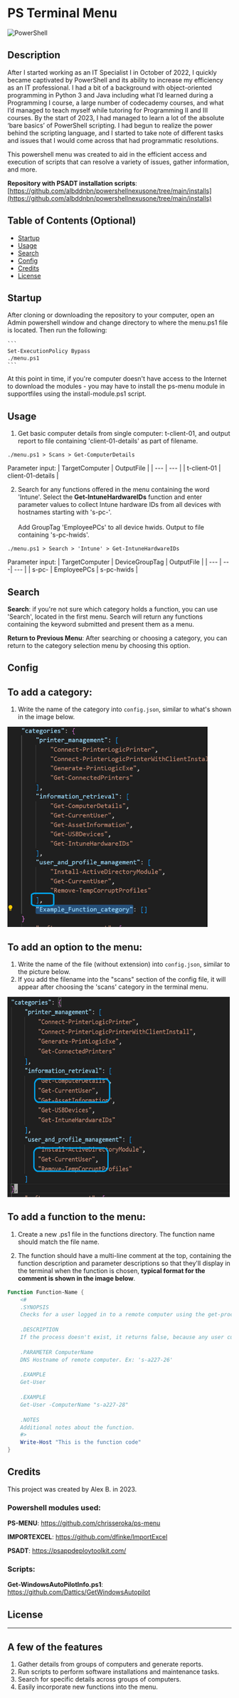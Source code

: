 # PS Terminal Menu

![PowerShell](https://img.shields.io/badge/PowerShell-%235391FE.svg?style=for-the-badge&logo=powershell&logoColor=white)

## Description

After I started working as an IT Specialist I in October of 2022, I quickly became captivated by PowerShell and its ability to increase my efficiency as an IT professional. I had a bit of a background with object-oriented programming in Python 3 and Java including what I’d learned during a Programming I course, a large number of codecademy courses, and what I’d managed to teach myself while tutoring for Programming II and III courses.
By the start of 2023, I had managed to learn a lot of the absolute ‘bare basics’ of PowerShell scripting. I had begun to realize the power behind the scripting language, and I started to take note of different tasks and issues that I would come across that had programmatic resolutions.

This powershell menu was created to aid in the efficient access and execution of scripts that can resolve a variety of issues, gather information, and more.

**Repository with PSADT installation scripts**: [https://github.com/albddnbn/powershellnexusone/tree/main/installs](https://github.com/albddnbn/powershellnexusone/tree/main/installs)

## Table of Contents (Optional)

- [Startup](#startup)
- [Usage](#usage)
- [Search](#search)
- [Config](#config)
- [Credits](#credits)
- [License](#license)

## Startup

After cloning or downloading the repository to your computer, open an Admin powershell window and change directory to where the menu.ps1 file is located. Then run the following:

    ```
    Set-ExecutionPolicy Bypass
    ./menu.ps1
    ```

At this point in time, if you're computer doesn't have access to the Internet to download the modules - you may have to install the ps-menu module in supportfiles using the install-module.ps1 script.

## Usage

1. Get basic computer details from single computer: t-client-01, and output report to file containing 'client-01-details' as part of filename.

```
./menu.ps1 > Scans > Get-ComputerDetails
```

Parameter input:
| TargetComputer | OutputFile |
| --- | --- |
| t-client-01 | client-01-details |

2. Search for any functions offered in the menu containing the word 'Intune'. Select the **Get-IntuneHardwareIDs** function and enter parameter values to collect Intune hardware IDs from all devices with hostnames starting with 's-pc-'.<br><br>Add GroupTag 'EmployeePCs' to all device hwids. Output to file containing 's-pc-hwids'.

```
./menu.ps1 > Search > 'Intune' > Get-IntuneHardwareIDs
```

Parameter input:
| TargetComputer | DeviceGroupTag | OutputFile |
| --- | ---| --- |
| s-pc- | EmployeePCs | s-pc-hwids |

## Search

**Search**: if you're not sure which category holds a function, you can use 'Search', located in the first menu.
Search will return any functions containing the keyword submitted and present them as a menu.

**Return to Previous Menu**: After searching or choosing a category, you can return to the category selection menu by choosing this option.

## Config

## To add a category:

1. Write the name of the category into `config.json`, similar to what's shown in the image below.

<img src="docs\img\config-002-new-category.png" alt="Adding category to config" width="450" height="450">

## To add an option to the menu:

1. Write the name of the file (without extension) into `config.json`, similar to the picture below.
2. If you add the filename into the "scans" section of the config file, it will appear after choosing the 'scans' category in the terminal menu.

<img src="docs\img\config-004-adding-function-name-to-config.png" alt="Adding function name to config" width="500" height="450">

## To add a function to the menu:

1. Create a new .ps1 file in the functions directory. The function name should match the file name.

2. The function should have a multi-line comment at the top, containing the function description and parameter descriptions so that they'll display in the terminal when the function is chosen, **typical format for the comment is shown in the image below**.

```powershell
Function Function-Name {
    <#
    .SYNOPSIS
    Checks for a user logged in to a remote computer using the get-process cmdlet to check explorer.exe.

    .DESCRIPTION
    If the process doesn't exist, it returns false, because any user currently logged in to the PC will have explorer.exe running.

    .PARAMETER ComputerName
    DNS Hostname of remote computer. Ex: 's-a227-26'

    .EXAMPLE
    Get-User

    .EXAMPLE
    Get-User -ComputerName "s-a227-28"

    .NOTES
    Additional notes about the function.
    #>
    Write-Host "This is the function code"
}
```

## Credits

This project was created by Alex B. in 2023.

### Powershell modules used:

**PS-MENU**: https://github.com/chrisseroka/ps-menu

**IMPORTEXCEL**: https://github.com/dfinke/ImportExcel

**PSADT**: https://psappdeploytoolkit.com/

### Scripts:

**Get-WindowsAutoPilotInfo.ps1**: https://github.com/Dattics/GetWindowsAutopilot

## License


---

## A few of the features

1. Gather details from groups of computers and generate reports.
2. Run scripts to perform software installations and maintenance tasks.
3. Search for specific details across groups of computers.
4. Easily incorporate new functions into the menu.

